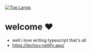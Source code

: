 [![Top Langs](https://github-readme-stats.vercel.app/api/top-langs/?username=lechixy&theme=synthwave)](https://github.com/anuraghazra/github-readme-stats)

# welcome ❤️
- well i love writing typescript that's all
- https://lechixy.netlify.app/
